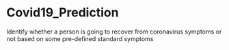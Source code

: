 # Covid19_Prediction
Identify whether a person is going to recover from coronavirus symptoms or not based on some pre-defined standard symptoms
